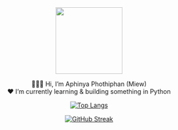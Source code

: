 <div id="header" align="center">
  <img src="https://media.giphy.com/media/qUdLYpPZJkljYmhLoX/giphy.gif" width="150px"/>

👩🏽‍💻 Hi, I’m Aphinya Phothiphan (Miew)<br>
 ❤ I’m currently learning & building something in Python


[![Top Langs](https://github-readme-stats.vercel.app/api/top-langs/?username=miewliie&hide_progress=true)](https://github.com/anuraghazra/github-readme-stats) <br>
  
[![GitHub Streak](https://streak-stats.demolab.com/?user=miewliie)](https://git.io/streak-stats) <br>

 </div>
<!---
miewliie/miewliie is a ✨ special ✨ repository because its `README.md` (this file) appears on your GitHub profile.
You can click the Preview link to take a look at your changes.
--->
